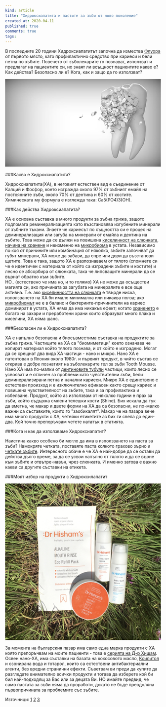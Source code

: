 ```yaml
---
kind: article
title: "Хидроксиапатита и пастите за зъби от ново поколение"
created_at: 2020-04-11
published: true
comments: true
tags:
--- 
```

В последните 20 години Хидроксиапатитът започна да измества [Флуора](https://bezkaries.com/blog/2019-09-22-да-пие-ли-детето-флуорирана-вода/) от първото място, като профилактично средство при кариеси и бели петна по зъбите. Повечето от зъболекарите го познават, използват и предлагат на пациентите си, но знаят ли всъщност пациентите какво е? Как действа? Безопасно ли е? Кога, как и защо да го използват?

![Хидроксиапатит](/images/posts/hydroxyapatite.jpg)

<!-- more -->

###Какво е Хидроксиапатита?

Хидроксиапатита(ХА), в неговият естествен вид е съединение от Калций и Фосфор, което изгражда около 97% от зъбният емайл на постоянните зъби, около 70% от дентина и 60% от костите. Химическата му формула е изглежда така: Ca5(PO4)3(OH).

###Как действа Хидроксиапатита?

ХА е основна съставка в много продукти за зъбна грижа, защото подпомага реминерализацията като възстановява изгубените минерали от зъбните тъкани. 
Знаете че кариесът по същността си е процес на деминерализация или загуба на минерали от емайла и дентина на зъбите. Това може да се дължи на повишена [киселинност на слюнката](https://bezkaries.com/blog/2016-04-07-кариес-и-слюнка/), [начина на хранене](https://bezkaries.com/blog/2014-02-27-храни-за-здрави-зъби-част-1/) и неизменно на [микробиома](https://bezkaries.com/blog/2016-11-30-бактерии-и-плака/) в устата.
Независимо по коя от причините или комбинация от няколко, зъбите започнват да губят минерали, ХА може да забави, да спре или дори да възстанови щетите. Това е така, защото ХА е разпознаваем от тялото (спомнете си че е идентичен с материала от който са изградени зъбите и костите) и лесно се абсорбира от слюнката, така че липсващите минерали да се върнат обратно към зъбите.<br />
НО.. (естествено че има но, и то голямо) ХА не може да осъществи магията си, ако причината за загубата на минералите е все още активна. Т.е. ако [киселинността на слюнката](https://bezkaries.com/blog/2016-04-07-кариес-и-слюнка/) е твърде ниска, използването на ХА би имало минимална или никаква полза; ако [микробиомът](https://bezkaries.com/blog/2016-11-30-бактерии-и-плака/) не е в баланс и бактериите-причинители на кариес доминират в устата, ХА няма да има никакъв ефект; когато [храненето](https://bezkaries.com/blog/2014-02-27-храни-за-здрави-зъби-част-1/) е богато на захари и преработени храни които образуват много плака и киселини, ХА няма шанс.

###Безопасен ли е Хидроксиапатита?

ХА е напълно безопасна и биосъвместима съставка на продуктите за зъбна грижа. Частиците на ХА са "биомиметици" което означава че копират материал който тялото познава, и от който е изградено. Могат да се срещнат два вида ХА частици - нано и микро.
Нано ХА е патентован в Япония около 1980г. и първият продукт, в чийто състав се открива е добре познатият на зъболекарите гел за зъби Tooth Mousse. Нано ХА има по-малки от [дентиновите тубули](https://bezkaries.com/blog/2017-11-17-невидимата-четка-за-зъби/) частици, които лесно се усвояват и е отличен за проблеми като чувствителни зъби, бели деминерализирани петна и начални кариеси. 
Микро ХА е единствено с естествен произход и е изключително ефикасен както срещу кариес и повишена чувствителност на зъбите, така и за профилактика и избелване. Продукт, който аз използвам от няколко години е прах за зъби, който съдържа смлени телешки кости (Shine).
Бих искала да тук да вметна, че макар и двете форми на ХА да са безопасни, не по-малко важни са съставките, които го "заобикалят". Макар че на пазара вече има много продукти с ХА, четейки етикетите аз бих ги свела до един-два. Кой точно препоръчвам четете нататък в статията.

###Кога и как да използваме Хидроксиапатит?

Наистина какво особено би могло да има в използването на паста за зъби? Намокряте четката, поставяте паста колкото грахово зърно и [четкате зъбите](https://bezkaries.com/blog/2017-05-18-три-грешки-при-миене-на-зъби/).  Интересното обаче е че ХА е най-добре да се остави да действа дълго време, за да се усвои напълно от тялото и да се върне към зъбите и отвътре-навън, чрез слюнката. И именно затова е важно какви са другите съставки на етикета.

###Моят избор на продукти с Хидроксилапатит

![др Хишам](/images/posts/hydroxyapatiteproductsproducts.jpg)

За момента на българския пазар има само една марка продукти с ХА която препоръчвам на моите пациенти - това е [серията на Д-р Хишам](https://bezkaries.com/recommended/#oralcare). Освен нано-ХА, има съставки на базата на кокосовото масло, [Ксилитол](https://bezkaries.com/blog/2016-03-02-флуор-ксилитол/) и озонирана вода и тотарол, които са естествени антибактериални агенти, без вредни странични ефекти. Съветвам ви преди да купите да разгледате внимателно всички продукти и тогава да изберете кой би бил най-подходящ за Вас или за децата Ви. НО имайте предвид, че само пастата за зъби няма да проработи, докато не бъде преодоляна първопричината за проблемите със зъбите.




Източници:
[1](https://www.ncbi.nlm.nih.gov/pmc/articles/PMC5997847/)
[2](https://www.omicsonline.org/open-access/comparative-evaluation-of-hydroxyapatite-potassium-nitrate-and-sodium-monofluorophosphate-as-in-office-desensitising-agentsa-double-blinded-randomized-controlled-clinical-trial-2332-0702.1000104.php?aid=14866)
[3](https://www.dropbox.com/s/l85zowojtzw8cjb/nanoXIM_CarePowder%20-%20TDS.PDF?dl=0)